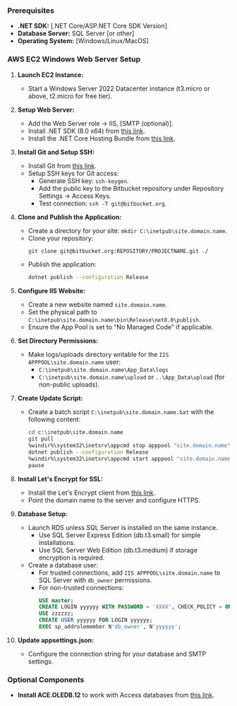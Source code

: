 ### Prerequisites
- **.NET SDK:** [.NET Core/ASP.NET Core SDK Version]
- **Database Server:** SQL Server [or other]
- **Operating System:** [Windows/Linux/MacOS]

### AWS EC2 Windows Web Server Setup
1. **Launch EC2 Instance:**
   - Start a Windows Server 2022 Datacenter instance (t3.micro or above, t2.micro for free tier).

2. **Setup Web Server:**
   - Add the Web Server role -> IIS, [SMTP (optional)].
   - Install .NET SDK (8.0 x64) from [this link](https://aka.ms/dotnet-download).
   - Install the .NET Core Hosting Bundle from [this link](https://dotnet.microsoft.com/permalink/dotnetcore-current-windows-runtime-bundle-installer).

3. **Install Git and Setup SSH:**
   - Install Git from [this link](https://git-scm.com/download/win).
   - Setup SSH keys for Git access:
     - Generate SSH key: `ssh-keygen`.
     - Add the public key to the Bitbucket repository under Repository Settings -> Access Keys.
     - Test connection: `ssh -T git@bitbucket.org`.

4. **Clone and Publish the Application:**
   - Create a directory for your site: `mkdir C:\inetpub\site.domain.name`.
   - Clone your repository: 
     ```bash
     git clone git@bitbucket.org:REPOSITORY/PROJECTNAME.git ./
     ```
   - Publish the application:
     ```bash
     dotnet publish --configuration Release
     ```

5. **Configure IIS Website:**
   - Create a new website named `site.domain.name`.
   - Set the physical path to `C:\inetpub\site.domain.name\bin\Release\net8.0\publish`.
   - Ensure the App Pool is set to "No Managed Code" if applicable.

6. **Set Directory Permissions:**
   - Make logs/uploads directory writable for the `IIS APPPOOL\site.domain.name` user:
     - `C:\inetpub\site.domain.name\App_Data\logs`
     - `C:\inetpub\site.domain.name\upload` or `..\App_Data\upload` (for non-public uploads).

7. **Create Update Script:**
   - Create a batch script `C:\inetpub\site.domain.name.bat` with the following content:
     ```bash
     cd c:\inetpub\site.domain.name
     git pull
     %windir%\system32\inetsrv\appcmd stop apppool "site.domain.name"
     dotnet publish --configuration Release
     %windir%\system32\inetsrv\appcmd start apppool "site.domain.name"
     pause
     ```

8. **Install Let's Encrypt for SSL:**
   - Install the Let's Encrypt client from [this link](https://www.win-acme.com/).
   - Point the domain name to the server and configure HTTPS.

9. **Database Setup:**
   - Launch RDS unless SQL Server is installed on the same instance.
     - Use SQL Server Express Edition (db.t3.small) for simple installations.
     - Use SQL Server Web Edition (db.t3.medium) if storage encryption is required.
   - Create a database user:
     - For trusted connections, add `IIS APPPOOL\site.domain.name` to SQL Server with `db_owner` permissions.
     - For non-trusted connections:
       ```sql
       USE master;
       CREATE LOGIN yyyyyy WITH PASSWORD = 'XXXX', CHECK_POLICY = OFF, CHECK_EXPIRATION = OFF;
       USE zzzzzz;
       CREATE USER yyyyyy FOR LOGIN yyyyyy;
       EXEC sp_addrolemember N'db_owner', N'yyyyyy';
       ```

10. **Update appsettings.json:**
    - Configure the connection string for your database and SMTP settings.

### Optional Components
- **Install ACE.OLEDB.12** to work with Access databases from [this link](https://download.microsoft.com/download/2/4/3/24375141-E08D-4803-AB0E-10F2E3A07AAA/AccessDatabaseEngine_X64.exe).
